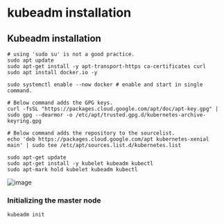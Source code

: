 # kubeadm installation

## Kubeadm installation

```
# using 'sudo su' is not a good practice.
sudo apt update
sudo apt-get install -y apt-transport-https ca-certificates curl
sudo apt install docker.io -y

sudo systemctl enable --now docker # enable and start in single command.

# Below command adds the GPG keys.
curl -fsSL "https://packages.cloud.google.com/apt/doc/apt-key.gpg" | sudo gpg --dearmor -o /etc/apt/trusted.gpg.d/kubernetes-archive-keyring.gpg

# Below command adds the repository to the sourcelist.
echo 'deb https://packages.cloud.google.com/apt kubernetes-xenial main' | sudo tee /etc/apt/sources.list.d/kubernetes.list

sudo apt-get update
sudo apt-get install -y kubelet kubeadm kubectl
sudo apt-mark hold kubelet kubeadm kubectl
```

![image](https://github.com/itsnehagarg/KubernetesInAction/assets/20385826/71d25216-2bf5-4621-9440-16a4448b5f08)

### Initializing the master node
``
kubeadm init
``
